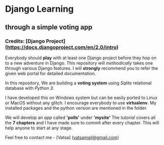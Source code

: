 # Django Learning
## through a simple voting app
### Credits:  [Django Project] (https://docs.djangoproject.com/en/2.0/intro)


Everybody should **play** with at least one Django project before they hop on to a new adventure in Django.
This repository will *methodically* takes one through various Django features.
I will **strongly** recommend you to refer the given web portal for detailed documentation.

In this repository, We are building a **voting system** using *Sqlite* relational database with *Python 3*.

I have developed this on Windows system but can be easily ported to Linux or MacOS without any glitch.
I encourage everybody to use **virtualenv**. My installed packages and the python version are mentioned in the folder.

We will develop an *app* called **'polls'** under **'mysite'**
The *tutorial* covers all the **7 chapters** and I have made sure to commit after every chapter.
This will help anyone to start at any stage.

Feel free to contact me - [Vatsa] (vatsamail@gmail.com)
